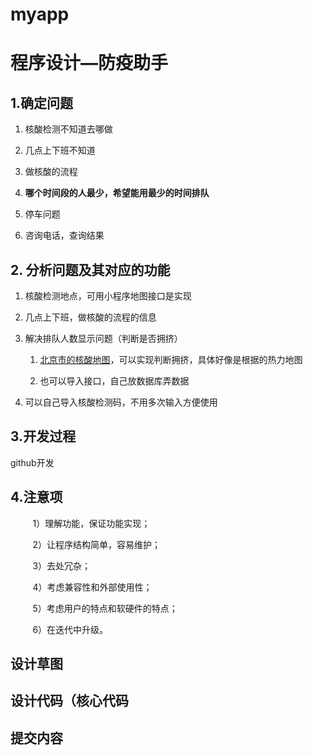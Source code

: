 # myapp

# 程序设计—防疫助手

## 1.确定问题

1. 核酸检测不知道去哪做

2. 几点上下班不知道

3. 做核酸的流程

4. **哪个时间段的人最少，希望能用最少的时间排队**

5. 停车问题

6. 咨询电话，查询结果

## 2. 分析问题及其对应的功能

1. 核酸检测地点，可用小程序地图接口是实现

2. 几点上下班，做核酸的流程的信息

3. 解决排队人数显示问题（判断是否拥挤）
   
   1. [北京市的核酸地图](http://mp.weixin.qq.com/s?__biz=MzIzNDczOTk5NA==&mid=2247502250&idx=2&sn=d50d17b059dce96c375c729bd9ad29f1&chksm=e8f349dfdf84c0c9078ba991fb65c5524bbe6f955051c1b747df5da6cde3558a49608dfb8f85&mpshare=1&scene=23&srcid=0712xHzudpcAf63jn3CUJvjf&sharer_sharetime=1657624258002&sharer_shareid=2f7a039508488e57b6c88702ca2db0b7#rd)，可以实现判断拥挤，具体好像是根据的热力地图
   
   2. 也可以导入接口，自己放数据库弄数据

4. 可以自己导入核酸检测码，不用多次输入方便使用

## 3.开发过程

github开发

## 4.注意项

         1）理解功能，保证功能实现；

         2）让程序结构简单，容易维护；

         3）去处冗杂；

         4）考虑兼容性和外部使用性；

         5）考虑用户的特点和软硬件的特点；

         6）在迭代中升级。

## 设计草图

## 设计代码（核心代码

## 提交内容
